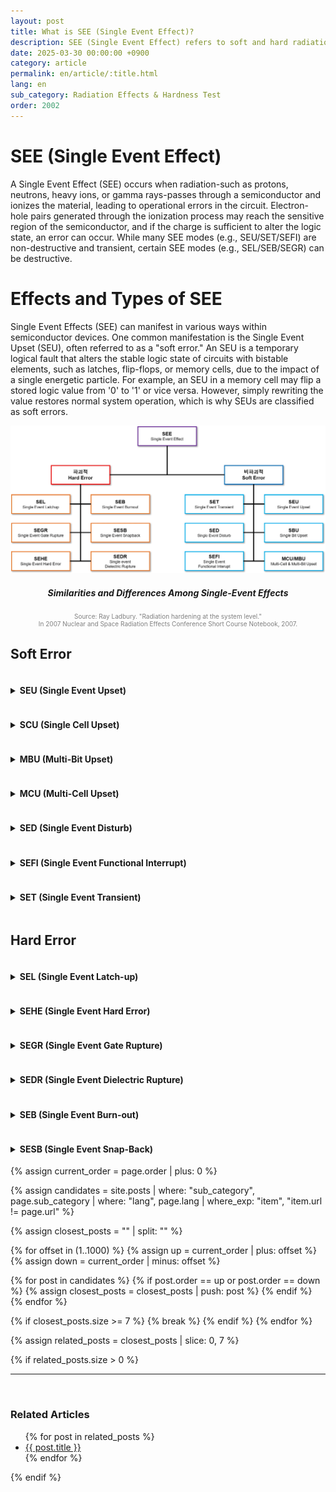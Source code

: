 ```yaml
---
layout: post
title: What is SEE (Single Event Effect)?
description: SEE (Single Event Effect) refers to soft and hard radiation-induced errors in semiconductors, including SEU, SEL, and SEB types.
date: 2025-03-30 00:00:00 +0900
category: article
permalink: en/article/:title.html
lang: en
sub_category: Radiation Effects & Hardness Test
order: 2002
---
```


# SEE (Single Event Effect)

A Single Event Effect (SEE) occurs when radiation-such as protons, neutrons, heavy ions, or gamma rays-passes through a semiconductor and ionizes the material, leading to operational errors in the circuit.
Electron-hole pairs generated through the ionization process may reach the sensitive region of the semiconductor, and if the charge is sufficient to alter the logic state, an error can occur.
While many SEE modes (e.g., SEU/SET/SEFI) are non-destructive and transient, certain SEE modes (e.g., SEL/SEB/SEGR) can be destructive.

# Effects and Types of SEE

Single Event Effects (SEE) can manifest in various ways within semiconductor devices. One common manifestation is the Single Event Upset (SEU), often referred to as a "soft error."
An SEU is a temporary logical fault that alters the stable logic state of circuits with bistable elements, such as latches, flip-flops, or memory cells, due to the impact of a single energetic particle.
For example, an SEU in a memory cell may flip a stored logic value from '0' to '1' or vice versa. However, simply rewriting the value restores normal system operation, which is why SEUs are classified as soft errors. <br/>

<p align="center"> 
  <img src="/assets/Articles/SEE체계도.webp" alt= "SEE structure diagram">
</p>

<div align="center"> 
<h5>Similarities and Differences Among Single-Event Effects</h5>
</div>

<p style="font-size: 10px; color: gray; text-align: center;">
Source: Ray Ladbury. "Radiation hardening at the system level."<br> In 2007 Nuclear and Space Radiation Effects Conference Short Course Notebook, 2007.</p>

<h2>Soft Error</h2>
<div class="levels">
<details>
<summary class="clickable-summary">
<h4  style="display:inline-block">
SEU (Single Event Upset)
</h4>
</summary>

A Single Event Upset (SEU) occurs when a single logic or information bit is flipped. If adjacent bits are affected simultaneously-either physically or logically-it may result in a multi-bit upset (MBU). SEUs involve changes in the logic state of storage elements such as memory cells, latches, or registers. <br/>

</details>

<details>
<summary class="clickable-summary">
<h4  style="display:inline-block">
SCU (Single Cell Upset)
</h4>
</summary>

A Single Cell Upset (SCU) is a form of SEU that affects only a single memory cell or logic element (e.g., latch, flip-flop), unlike an MCU which affects multiple cells.

<p align="center"> 
  <img src="/assets/Articles/SCU.webp">
</p>
<div align="center"> 
<h5>SCU</h5>
</div>
<br/>
</details>

<details>
<summary class="clickable-summary">
<h4  style="display:inline-block">
MBU (Multi-Bit Upset)
</h4>
</summary>
A Multi-Bit Upset (MBU) occurs when a single event causes multiple bit upsets within the same logic word (e.g., frame, column, or sector in FPGAs). It may also result in multiple single-bit upsets across adjacent words.
<br/>
</details>

<details>
<summary class="clickable-summary">
<h4  style="display:inline-block">
MCU (Multi-Cell Upset)
</h4>
</summary>
A Multi-Cell Upset (MCU) refers to a single event that simultaneously flips multiple physically adjacent cells, such as memory bits or flip-flops, in an integrated circuit.
<p align="center"> 
  <img src="/assets/Articles/MCU.webp">
</p>
<div align="center"> 
<h5>MCU</h5>
</div>
<br/>
</details>

<details>
<summary class="clickable-summary">
<h4  style="display:inline-block">
SED (Single Event Disturb)
</h4>
</summary>
A Single Event Disturb (SED) is a temporary instability in an SRAM cell that may eventually return to a stable state. It shares characteristics with SEUs, but may result in soft errors if the disturbance persists long enough to be read. SEDs appear as voltage transients due to ion-induced charge separation and are conceptually similar to SETs, but affect stored states.
<br/>
</details>

<details>
<summary class="clickable-summary">
<h4  style="display:inline-block">
SEFI (Single Event Functional Interrupt)
</h4>
</summary>
A Single Event Functional Interrupt (SEFI) is a type of SEE that disrupts system operation-such as by causing a reset or lock-up-without permanent damage. SEFIs often result from control bit upsets and can be recovered by reset or power cycling. Unlike SELs, SEFIs typically do not involve excessive current.
<br/>
</details>

<details>
<summary class="clickable-summary">
<h4  style="display:inline-block">
SET (Single Event Transient)
</h4>
</summary>
A Single Event Transient (SET) is a brief voltage glitch generated by a SEE in combinational logic. If latched during a clock edge, it may propagate as an error. Most SETs are suppressed by masking mechanisms, and only a small fraction result in actual upsets. In analog circuits, analog SETs (ASETs) can produce spurious signals that affect digital logic.
<br/>
</details>
</div>
<h2>Hard Error</h2>
<div class="levels">
<details>
<summary class="clickable-summary">
<h4  style="display:inline-block">
SEL (Single Event Latch-up)
</h4>
</summary>
A Single Event Latch-up (SEL) is a high-current state caused by the triggering of a parasitic thyristor structure. This condition persists until power is cycled and may lead to localized heating or damage. Micro-SELs may be non-destructive and difficult to detect.
<br/>
</details>

<details>
<summary class="clickable-summary">
<h4  style="display:inline-block">
SEHE (Single Event Hard Error)
</h4>
</summary>
A Single Event Hard Error (SEHE) refers to irreversible damage caused by a single radiation strike, such as dielectric or substrate breakdown, beyond typical SEU recovery mechanisms.
<br/>
</details>

<details>
<summary class="clickable-summary">
<h4  style="display:inline-block">
SEGR (Single Event Gate Rupture)
</h4>
</summary>
A Single Event Gate Rupture (SEGR) is a destructive event in a MOSFET where particle impact damages the gate oxide, resulting in increased leakage current and potential device failure.
<br/>
</details>

<details>
<summary class="clickable-summary">
<h4  style="display:inline-block">
SEDR (Single Event Dielectric Rupture)
</h4>
</summary>
A Single Event Dielectric Rupture (SEDR) involves the breakdown of dielectric material due to radiation. While observed in ground testing, SEDR has been observed mainly in ground tests and is rarely reported in flight data.
<br/>
</details>

<details>
<summary class="clickable-summary">
<h4  style="display:inline-block">
SEB (Single Event Burn-out)
</h4>
</summary>
A Single Event Burn-out (SEB) is a destructive high-current state triggered in power transistors by a single particle strike. The temperature dependence is device-dependent; some devices show reduced susceptibility at higher temperatures, while others do not.
<br/>
</details>

<details>
<summary class="clickable-summary">
<h4  style="display:inline-block">
SESB (Single Event Snap-Back)
</h4>
</summary>
A Single Event Snap-Back (SESB) is similar to SEL and occurs when avalanche multiplication activates a parasitic conduction path in a transistor, which remains active until the power is cycled.
</details>
</div>
<!-- 관련 글 자동화 -->
{% assign current_order = page.order | plus: 0 %}

{% assign candidates = site.posts 
  | where: "sub_category", page.sub_category 
  | where: "lang", page.lang 
  | where_exp: "item", "item.url != page.url" 
%}

{% assign closest_posts = "" | split: "" %}

{% for offset in (1..1000) %}
  {% assign up = current_order | plus: offset %}
  {% assign down = current_order | minus: offset %}

  {% for post in candidates %}
    {% if post.order == up or post.order == down %}
      {% assign closest_posts = closest_posts | push: post %}
    {% endif %}
  {% endfor %}

  {% if closest_posts.size >= 7 %}
    {% break %}
  {% endif %}
{% endfor %}

{% assign related_posts = closest_posts | slice: 0, 7 %}

{% if related_posts.size > 0 %}
  <hr>
  <br>
  <h3>Related Articles</h3>
  <ul>
    {% for post in related_posts %}
      <li><a href="{{ post.url }}">{{ post.title }}</a></li>
    {% endfor %}
  </ul>
{% endif %}
